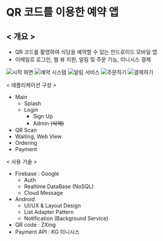# QR 코드를 이용한 예약 앱


## < 개요 >

- QR 코드를 촬영하여 식당을 예약할 수 있는 안드로이드 모바일 앱
- 이메일로 로그인, 웹 뷰 지원, 알림 및 주문 기능, 이니시스 결제

![시작 화면](C:/Users/user/Desktop/메인.jpg)
![예약 시스템](C:/Users/user/Desktop/예약.jpg)
![알림 서비스](C:/Users/user/Desktop/알림.jpg)
![주문하기](C:/Users/user/Desktop/주문.jpg)
![결제하기](C:/Users/user/Desktop/결제.jpg)


< 애플리케이션 구성 >

- Main
    - Splash
    - Login
        - Sign Up
        - Admin ~~(삭제)~~
- QR Scan
- Waiting, Web View
- Ordering
- Payment


< 사용 기술 >

- Firebase : Google
    - Auth
    - Realtime DataBase (NoSQL)
    - Cloud Message
- Android
    - UI/UX & Layout Design
    - List Adapter Pattern
    - Notification (Background Service)
- QR code : ZXing
- Payment API : KG 이니시스
